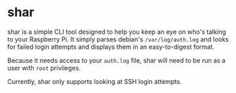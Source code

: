 # shar

shar is a simple CLI tool designed to help you keep an eye on who's talking to your Raspberry Pi. It simply parses debian's `/var/log/auth.log` and looks for failed login attempts and displays them in an easy-to-digest format.

Because it needs access to your `auth.log` file, shar will need to be run as a user with `root` privileges.

Currently, shar only supports looking at SSH login attempts.
